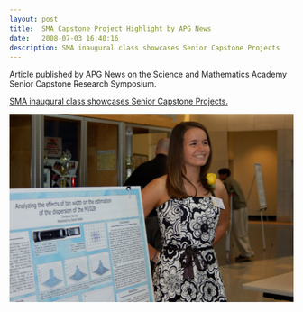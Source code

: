 ```yaml
---
layout: post
title:  SMA Capstone Project Highlight by APG News
date:   2008-07-03 16:40:16
description: SMA inaugural class showcases Senior Capstone Projects
---
```


Article published by APG News on the Science and Mathematics Academy Senior Capstone Research Symposium.

[SMA inaugural class showcases Senior Capstone Projects.](https://www.army.mil/article/10610/)

<div class="img_row">
	<img class="col three" src="/img/sma_gala_may2008_0075.jpg">
</div>
